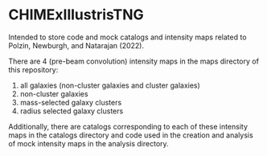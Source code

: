 # CHIMExIllustrisTNG
Intended to store code and mock catalogs and intensity maps related to Polzin, Newburgh, and Natarajan (2022).

There are 4 (pre-beam convolution) intensity maps in the maps directory of this repository:
1. all galaxies (non-cluster galaxies and cluster galaxies)
2. non-cluster galaxies
3. mass-selected galaxy clusters
4. radius selected galaxy clusters

Additionally, there are catalogs corresponding to each of these intensity maps in the catalogs directory and code used in the creation and analysis of mock intensity maps in the analysis directory.

